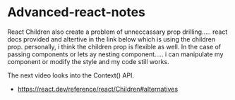 # Advanced-react-notes


React Children also create a problem of unneccassary prop drilling..... react docs provided and altertive in the link below which is using the children prop. personally, i think the children prop is flexible as well. In the case of passing components or lets ay nesting component..... i can manipulate my component or modify the style and my code still works. 

The next video looks into the Context() API. 
 - https://react.dev/reference/react/Children#alternatives
